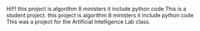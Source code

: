 Hi!!!
this project is algorithm 8 ministers it include python code 
This is a student project.
this project is algorithm 8 ministers it include python code 
This was a project for the Artificial Intelligence Lab class.
